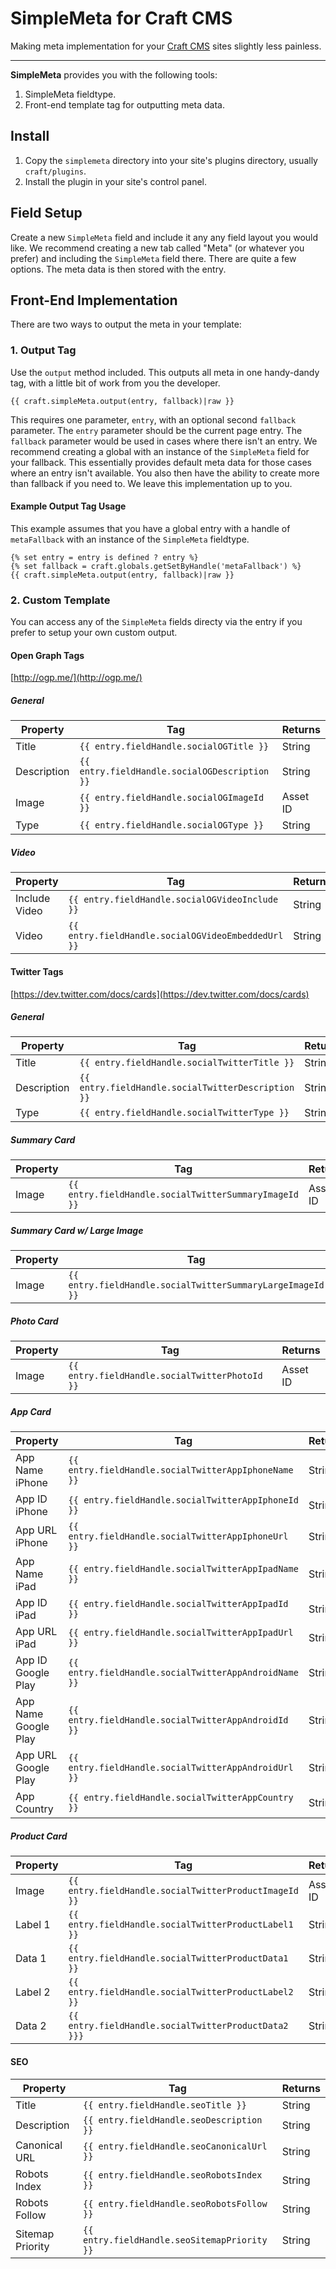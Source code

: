 # SimpleMeta for Craft CMS

Making meta implementation for your [Craft CMS](http://buildwithcraft.com) sites slightly less painless.

-----

**SimpleMeta** provides you with the following tools:

1. SimpleMeta fieldtype.
2. Front-end template tag for outputting meta data.

## Install

1. Copy the `simplemeta` directory into your site's plugins directory, usually `craft/plugins`.
2. Install the plugin in your site's control panel.

## Field Setup

Create a new `SimpleMeta` field and include it any any field layout you would like. We recommend creating a new tab called "Meta" (or whatever you prefer) and including the `SimpleMeta` field there. There are quite a few options. The meta data is then stored with the entry.

## Front-End Implementation

There are two ways to output the meta in your template:

### 1. Output Tag

Use the `output` method included. This outputs all meta in one handy-dandy tag, with a little bit of work from you the developer.

	{{ craft.simpleMeta.output(entry, fallback)|raw }}

This requires one parameter, `entry`, with an optional second `fallback` parameter. The `entry` parameter should be the current page entry. The `fallback` parameter would be used in cases where there isn't an entry. We recommend creating a global with an instance of the `SimpleMeta` field for your fallback. This essentially provides default meta data for those cases where an entry isn't available. You also then have the ability to create more than fallback if you need to. We leave this implementation up to you.

#### Example Output Tag Usage

This example assumes that you have a global entry with a handle of `metaFallback` with an instance of the `SimpleMeta` fieldtype.

```
{% set entry = entry is defined ? entry %}
{% set fallback = craft.globals.getSetByHandle('metaFallback') %}
{{ craft.simpleMeta.output(entry, fallback)|raw }}
```


### 2. Custom Template

You can access any of the `SimpleMeta` fields directy via the entry if you prefer to setup your own custom output.

#### Open Graph Tags

[http://ogp.me/](http://ogp.me/)

##### General

Property      | Tag           | Returns
------------- | ------------- | ------------
Title         | `{{ entry.fieldHandle.socialOGTitle }}`            | String
Description   | `{{ entry.fieldHandle.socialOGDescription }}`      | String
Image         | `{{ entry.fieldHandle.socialOGImageId }}`          | Asset ID
Type          | `{{ entry.fieldHandle.socialOGType }}`             | String

##### Video

Property      | Tag           | Returns
------------- | ------------- | ------------
Include Video | `{{ entry.fieldHandle.socialOGVideoInclude }}`     | String
Video         | `{{ entry.fieldHandle.socialOGVideoEmbeddedUrl }}` | String


#### Twitter Tags

[https://dev.twitter.com/docs/cards](https://dev.twitter.com/docs/cards)

##### General

Property      | Tag           | Returns
------------- | ------------- | ------------
Title         | `{{ entry.fieldHandle.socialTwitterTitle }}`       | String 
Description   | `{{ entry.fieldHandle.socialTwitterDescription }}` | String
Type          | `{{ entry.fieldHandle.socialTwitterType }}`        | String

##### Summary Card

Property      | Tag           | Returns
------------- | ------------- | ------------
Image         | `{{ entry.fieldHandle.socialTwitterSummaryImageId }}` | Asset ID

##### Summary Card w/ Large Image

Property      | Tag           | Returns
------------- | ------------- | ------------
Image         | `{{ entry.fieldHandle.socialTwitterSummaryLargeImageId }}` | Asset ID

##### Photo Card

Property      | Tag           | Returns
------------- | ------------- | ------------
Image         | `{{ entry.fieldHandle.socialTwitterPhotoId }}` | Asset ID

##### App Card

Property             | Tag           | Returns
-------------------- | ------------- | ------------
App Name iPhone      | `{{ entry.fieldHandle.socialTwitterAppIphoneName }}`  | String
App ID iPhone        | `{{ entry.fieldHandle.socialTwitterAppIphoneId }}`    | String
App URL iPhone       | `{{ entry.fieldHandle.socialTwitterAppIphoneUrl }}`   | String
App Name iPad        | `{{ entry.fieldHandle.socialTwitterAppIpadName }}`    | String
App ID iPad          | `{{ entry.fieldHandle.socialTwitterAppIpadId }}`      | String
App URL iPad         | `{{ entry.fieldHandle.socialTwitterAppIpadUrl }}`     | String
App ID Google Play   | `{{ entry.fieldHandle.socialTwitterAppAndroidName }}` | String
App Name Google Play | `{{ entry.fieldHandle.socialTwitterAppAndroidId }}`   | String
App URL Google Play  | `{{ entry.fieldHandle.socialTwitterAppAndroidUrl }}`  | String
App Country          | `{{ entry.fieldHandle.socialTwitterAppCountry }}`     | String

##### Product Card

Property      | Tag           | Returns
------------- | ------------- | ------------
Image         | `{{ entry.fieldHandle.socialTwitterProductImageId }}` | Asset ID
Label 1       | `{{ entry.fieldHandle.socialTwitterProductLabel1 }}`  | String
Data 1        | `{{ entry.fieldHandle.socialTwitterProductData1 }}`   | String
Label 2       | `{{ entry.fieldHandle.socialTwitterProductLabel2 }}`  | String
Data 2        | `{{ entry.fieldHandle.socialTwitterProductData2 }}}`  | String

#### SEO

Property         | Tag           | Returns
---------------- | ------------- | ------------
Title            | `{{ entry.fieldHandle.seoTitle }}`           | String
Description      | `{{ entry.fieldHandle.seoDescription }}`     | String
Canonical URL    | `{{ entry.fieldHandle.seoCanonicalUrl }}`    | String
Robots Index     | `{{ entry.fieldHandle.seoRobotsIndex }}`     | String
Robots Follow    | `{{ entry.fieldHandle.seoRobotsFollow }}`    | String
Sitemap Priority | `{{ entry.fieldHandle.seoSitemapPriority }}` | String
